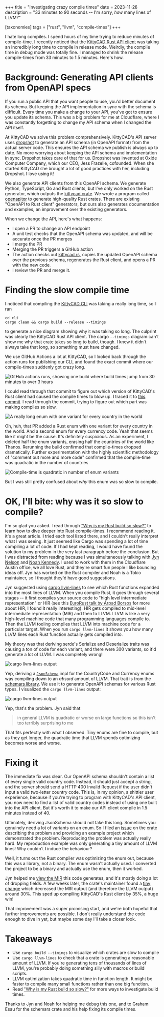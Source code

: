 +++
title = "Investigating crazy compile times"
date = 2023-11-28
description = "33 minutes to 90 seconds -- I'm sorry, *how* many lines of LLVM?"

[taxonomies]
tags = ["rust", "llvm", "compile-times"]
+++

I hate long compiles. I spend hours of my time trying to reduce minutes of compile-time. I recently noticed that the [KittyCAD Rust API client][kittycad-rs] was taking an incredibly long time to compile in release mode. Weirdly, the compile time in debug mode was totally fine. I managed to shrink the release compile-times from 33 minutes to 1.5 minutes. Here's how.

<!-- more -->

# Background: Generating API clients from OpenAPI specs

If you run a public API that you want people to use, you'd better document its schema. But keeping the API implementation in sync with the schema is difficult. Every time you make a change to your API, you've got to ensure you update its schema. This was a big problem for me at Cloudflare, where I was constantly forgetting to change my API schema when I changed the API itself.

At KittyCAD we solve this problem comprehensively. KittyCAD's API server uses [dropshot] to generate an API schema (in OpenAPI format) from the actual server code. This ensures the API schema we publish is always up to date. No more worrying about keeping the API schema and implementation in sync. Dropshot takes care of that for us. Dropshot was invented at Oxide Computer Company, which our CEO, Jess Frazelle, cofounded. When she started KittyCAD she brought a lot of good practices with her, including Dropshot. I love using it!

We also generate API clients from this OpenAPI schema. We generate Python, TypeScript, Go and Rust clients, but I've only worked on the Rust generator, which outputs the [kittycad crate][kittycad-rs]. We wrote a program called [openapitor] to generate high-quality Rust crates. There are existing "OpenAPI to Rust client" generators, but ours also generates documentation and examples, an improvement over the existing generators.

When we change the API, here's what happens:

 - I open a PR to change an API endpoint
 - A unit test checks that the OpenAPI schema was updated, and will be accurate once the PR merges
 - I merge the PR
 - Merging the PR triggers a GitHub action
 - The action checks out [kittycad.rs][kittycad-rs], copies the updated OpenAPI schema over the previous schema, regenerates the Rust client, and opens a PR with the new code.
 - I review the PR and merge it.

# Finding the slow compile time

I noticed that compiling the [KittyCAD CLI] was taking a really long time, so I ran

```
cd cli
cargo clean && cargo build --release --timings
```

to generate a nice diagram showing why it was taking so long. The culprint was clearly the KittyCAD Rust API client. The cargo `--timings` diagram can't show me why that crate takes so long to build, though. I knew it didn't always take that long, so something must have changed.

We use GitHub Actions a lot at KittyCAD, so I looked back through the action runs for publishing our CLI, and found the exact commit where our compile-times suddenly got crazy long. 

![GitHub actions runs, showing one build where build times jump from 30 minutes to over 3 hours](/crazy-compile-time/compile_times_got_slow.png)

I could read through that commit to figure out which version of KittyCAD's Rust client had caused the compile times to blow up. I traced it to [this commit](https://github.com/KittyCAD/kittycad.rs/pull/152/files#diff-9459dc5c0932df4eb874d9c356911eccfb0950be58a8cce00d5fe0aa6f7b968e). I read through the commit, trying to figure out which part was making compiles so slow.

![A really long enum with one variant for every country in the world](/crazy-compile-time/huge_enum.png)

Oh, huh, that PR added a Rust enum with one variant for every country in the world. And a second enum for every currency code. Yeah that seems like it might be the cause. It's definitely suspicious. As an experiment, I deleted half the enum variants, erasing half the countries of the world like Thanos. Rerunning the build confirmed that compile-times dropped dramatically. Further experimentation with the highly scientific methodology of "comment out more and more code" confirmed that the compile-time was quadratic in the number of countries.

![Compile-time is quadratic in number of enum variants](/crazy-compile-time/quadratic.png)

But I was still pretty confused about _why_ this enum was so slow to compile.

# OK, I'll bite: why was it so slow to compile?

I'm so glad you asked. I read through ["Why is my Rust build so slow?"][ftl-slow-build] to learn how to dive deeper into Rust compile-times. I recommend reading it, it's a great article. I tried each tool listed there, and I couldn't really interpret what I was seeing. It just seemed like Cargo was spending a lot of time compiling a lot of code. If I had kept reading, I would have found the solution to my problem in the very last paragraph before the conclusion. But I was distracted from reading because I was simultaneously talking with [Jyn Nelson](https://jyn.dev/) and [Noah Kennedy](https://twitter.com/despisecomputer?lang=en). I used to work with them in the Cloudflare Austin office, we all love Rust, and they're smart fun people I like bouncing ideas off. Jyn has worked on the Rust compiler and Noah is a Tokio maintainer, so I thought they'd have good suggestions.

Jyn suggested using [cargo llvm-lines] to see which Rust functions expanded into the most lines of LLVM. When you compile Rust, it goes through several stages -- it first compiles your source code to "high level intermediate representation" or HIR (see this [EuroRust talk by Arpad Borsos](https://www.youtube.com/watch?v=id38OaSPioA) for more about HIR, I found it really interesting). HIR gets compiled to mid-level intermediate representation (MIR) and then to LLVM. LLVM is like a very high-level machine code that many programming languages compile to. Then the LLVM tooling compiles that LLVM into machine code for a particular target. When you run `cargo llvm-lines` it shows you how many LLVM lines each Rust function actually gets compiled into.

My theory was that deriving serde's Serialize and Deserialize traits was causing a ton of code for each variant, and there were 300 variants, so it'd generate a lot of LLVM. I was completely wrong!

![cargo llvm-lines output](/crazy-compile-time/llvm-lines.png)

Yep, deriving a [`JsonSchema`] impl for the CountryCode and Currency enums was compiling down to an _absurd_ amount of LLVM. That trait is from the [schemars library]. We use it to generate OpenAPI schemas for various Rust types. I visualized the `cargo llvm-lines` output:

![cargo llvm-lines output](/crazy-compile-time/llvm-lines-pie.png)

Yep, that's the problem. Jyn said that

> in general LLVM is quadratic or worse on large functions so this isn't too terribly surprising to me

That fits perfectly with what I observed. Tiny enums are fine to compile, but as they get longer, the quadratic time that LLVM spends optimizing becomes worse and worse.

# Fixing it

The immediate fix was clear. Our OpenAPI schema shouldn't contain a list of every single valid country code. Instead, it should just accept a string, and the server should send a HTTP 400 Invalid Request if the user didn't input a valid two-letter country code. This is, in my opinion, a shittier user experience, because if you're trying to program with KittyCAD's API client, you now need to find a list of valid country codes instead of using one built into the API client. But it's worth it to make our API client compile in 1.5 minutes instead of 40.

Ultimately, deriving JsonSchema should not take this long. Sometimes you genuinely need a lot of variants on an enum. So I filed an [issue] on the crate describing the problem and providing an example project which demonstrated the problem. Reproducing the problem was actually really hard. My reproduction example was only generating a tiny amount of LLVM lines! Why couldn't I induce the behaviour?

Well, it turns out the Rust compiler was optimizing the enum out, because this was a library, not a binary. The enum wasn't actually used. I converted the project to be a binary and actually use the enum, then it worked.

Jyn helped me [view the MIR](https://github.com/GREsau/schemars/issues/246#issuecomment-1773880468) this code generates, and it's mostly doing a lot of dropping fields. A few weeks later, the crate's maintainer found a [tiny change] which decreased the MIR output (and therefore the LLVM output) around 30%. This sped up compiling KittyCAD's Rust client by 35%, a huge win!

That improvement was a super promising start, and we're both hopeful that further improvements are possible. I don't really understand the code enough to dive in yet, but maybe some day I'll take a closer look.

# Takeaways

 - Use `cargo build --timings` to visualize which crates are slow to compile
 - Use `cargo llvm-lines` to check that a crate is generating a reasonable amount of LLVM. If you're generating tens of thousands of lines of LLVM, you're probably doing something silly with macros or build scripts.
 - LLVM optimization takes quadratic time in function length. It might be faster to compile many small functions rather than one big function.
 - Read ["Why is my Rust build so slow?"][ftl-slow-build] for more ways to investigate build times.

Thanks to Jyn and Noah for helping me debug this one, and to Graham Esau for the schemars crate and his help fixing its compile times.

[tiny change]: https://github.com/GREsau/schemars/commit/ae9544aaf96b505f2b1b9a2f583d3c945cf4543d
[issue]: https://github.com/GREsau/schemars/issues/246
[`JsonSchema`]: https://docs.rs/schemars/latest/schemars/trait.JsonSchema.html
[cargo llvm-lines]: https://crates.io/crates/cargo-llvm-lines
[ftl-slow-build]: https://fasterthanli.me/articles/why-is-my-rust-build-so-slow
[KittyCAD CLI]: https://github.com/KittyCAD/cli
[openapitor]: https://github.com/KittyCAD/kittycad.rs/tree/main/openapitor
[dropshot]: https://docs.rs/dropshot
[kittycad-rs]: https://docs.rs/kittycad
[schemars library]: https://crates.io/crates/schemars